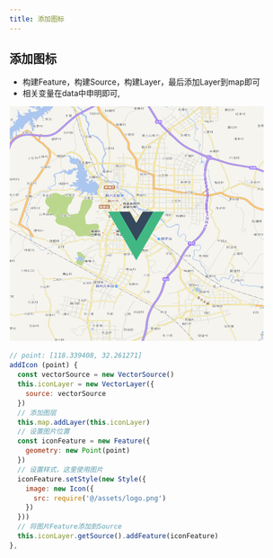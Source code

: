 ```yaml
---
title: 添加图标
---
```


## 添加图标

- 构建Feature，构建Source，构建Layer，最后添加Layer到map即可
- 相关变量在data中申明即可,

![](/OpenLayers/添加图标.png)

```js
// point: [118.339408, 32.261271]
addIcon (point) {
  const vectorSource = new VectorSource()
  this.iconLayer = new VectorLayer({
    source: vectorSource
  })
  // 添加图层
  this.map.addLayer(this.iconLayer)
  // 设置图片位置
  const iconFeature = new Feature({
    geometry: new Point(point)
  })
  // 设置样式，这里使用图片
  iconFeature.setStyle(new Style({
    image: new Icon({
      src: require('@/assets/logo.png')
    })
  }))
  // 将图片Feature添加到Source
  this.iconLayer.getSource().addFeature(iconFeature)
},
```

